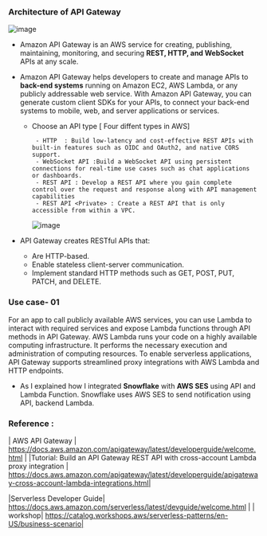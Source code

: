 
### Architecture of API Gateway
![image](https://github.com/Mk-CloudLeader/aws_Meetup-2023/assets/66654978/5b6714d7-65d0-45b7-abf4-900ea9910b0f)

- Amazon API Gateway is an AWS service for creating, publishing, maintaining, monitoring, and securing **REST, HTTP, and WebSocket** APIs at any scale.
- Amazon API Gateway helps developers to create and manage APIs to **back-end systems** running on Amazon EC2, AWS Lambda, or any publicly addressable web service. With Amazon API Gateway, you can generate custom client SDKs for your APIs, to connect your back-end systems to mobile, web, and server applications or services.

  - Choose an API type [ Four diffent types in AWS]
    
         - HTTP  : Build low-latency and cost-effective REST APIs with built-in features such as OIDC and OAuth2, and native CORS support.
         - WebSocket API :Build a WebSocket API using persistent connections for real-time use cases such as chat applications or dashboards.
         - REST API : Develop a REST API where you gain complete control over the request and response along with API management capabilities
         - REST API <Private> : Create a REST API that is only accessible from within a VPC.

    ![image](https://github.com/Mk-CloudLeader/aws_Meetup-2023/assets/66654978/0c754057-d3d3-481d-bef8-d2fe5c2367bc)

- API Gateway creates RESTful APIs that:

     - Are HTTP-based.
     - Enable stateless client-server communication.
     - Implement standard HTTP methods such as GET, POST, PUT, PATCH, and DELETE.

### Use case- 01

  For an app to call publicly available AWS services, you can use Lambda to interact with required services and expose Lambda functions through API methods in 
  API Gateway. AWS Lambda runs your code on a highly available computing infrastructure. It performs the necessary execution and administration of computing 
  resources. To enable serverless applications, API Gateway supports streamlined proxy integrations with AWS Lambda and HTTP endpoints.

- As I explained how I integrated **Snowflake** with **AWS SES** using API and Lambda Function. Snowflake uses AWS SES to send notification using API, backend Lambda.  




### Reference :   
 | AWS API Gateway | https://docs.aws.amazon.com/apigateway/latest/developerguide/welcome.html |
 |Tutorial: Build an API Gateway REST API with cross-account Lambda proxy integration | https://docs.aws.amazon.com/apigateway/latest/developerguide/apigateway-cross-account-lambda-integrations.html|
 
 |Serverless Developer Guide| https://docs.aws.amazon.com/serverless/latest/devguide/welcome.html |
 | workshop| https://catalog.workshops.aws/serverless-patterns/en-US/business-scenario|
 
 
 
